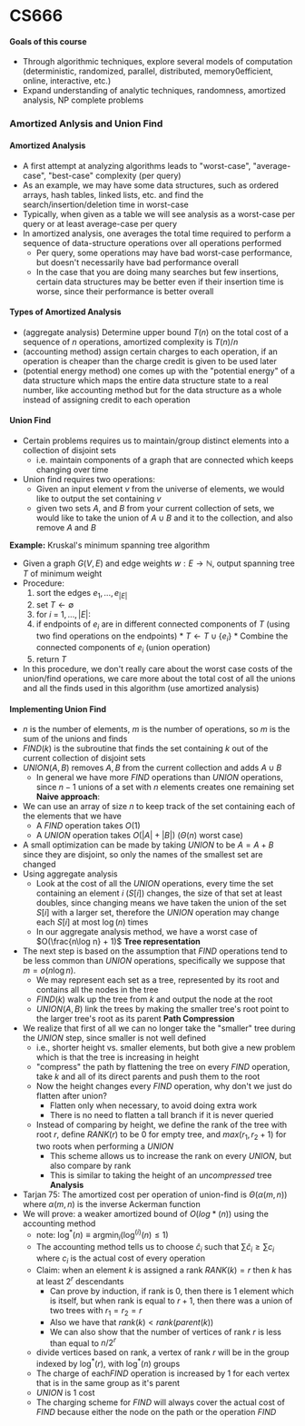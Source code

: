 # CS666

#### Goals of this course
* Through algorithmic techniques, explore several models of computation (deterministic, randomized, parallel, distributed, memory0efficient, online, interactive, etc.) 
* Expand understanding of analytic techniques, randomness, amortized analysis, NP complete problems

### Amortized Anlysis and Union Find

#### Amortized Analysis
* A first attempt at analyzing algorithms leads to "worst-case", "average-case", "best-case" complexity (per query)
* As an example, we may have some data structures, such as ordered arrays, hash tables, linked lists, etc. and find the search/insertion/deletion time in worst-case
* Typically, when given as a table we will see analysis as a worst-case per query or at least average-case per query
* In amortized analysis, one averages the total time required to perform a sequence of data-structure operations over all operations performed
  * Per query, some operations may have bad worst-case performance, but doesn't necessarily have bad performance overall
  * In the case that you are doing many searches but few insertions, certain data structures may be better even if their insertion time is worse, since their performance is better overall

#### Types of Amortized Analysis
* (aggregate analysis) Determine upper bound $T(n)$ on the total cost of a sequence of $n$ operations, amortized complexity is $T(n)/n$
* (accounting method) assign certain charges to each operation, if an operation is cheaper than the charge credit is given to be used later
* (potential energy method) one comes up with the "potential energy" of a data structure which maps the entire data structure state to a real number, like accounting method but for the data structure as a whole instead of assigning credit to each operation

#### Union Find
* Certain problems requires us to maintain/group distinct elements into a collection of disjoint sets
  * i.e. maintain components of a graph that are connected which keeps changing over time
* Union find requires two operations:
  * Given an input element $v$ from the universe of elements, we would like to output the set containing $v$
  * given two sets $A$, and $B$ from your current collection of sets, we would like to take the union of $A \cup B$ and it to the collection, and also remove $A$ and $B$

**Example:** Kruskal's minimum spanning tree algorithm
* Given a graph $G(V, E)$ and edge weights $w: E \rightarrow \mathbb{N}$, output spanning tree $T$ of minimum weight
* Procedure:
  1. sort the edges $e_1, ..., e_{|E|}$
  1. set $T \leftarrow \emptyset$
  1. for $i$ = $1, ..., |E|$:
    1. if endpoints of $e_i$ are in different connected components of $T$ (using two find operations on the endpoints)
      * $T \leftarrow T \cup \{ e_i \}$
      * Combine the connected components of $e_i$ (union operation)
  1. return $T$
* In this procedure, we don't really care about the worst case costs of the union/find operations, we care more about the total cost of all the unions and all the finds used in this algorithm (use amortized analysis)

#### Implementing Union Find
* $n$ is the number of elements, $m$ is the number of operations, so $m$ is the sum of the unions and finds
* $FIND(k)$ is the subroutine that finds the set containing $k$ out of the current collection of disjoint sets
* $UNION(A, B)$ removes $A, B$ from the current collection and adds $A \cup B$
  * In general we have more $FIND$ operations than $UNION$ operations, since $n - 1$ unions of a set with $n$ elements creates one remaining set
**Naive approach**:
* We can use an array of size $n$ to keep track of the set containing each of the elements that we have
  * A $FIND$ operation takes $O(1)$
  * A $UNION$ operation takes $O(|A| + |B|)$ ($\Theta(n)$ worst case)
* A small optimization can be made by taking $UNION$ to be $A = A + B$ since they are disjoint, so only the names of the smallest set are changed
* Using aggregate analysis
  * Look at the cost of all the $UNION$ operations, every time the set containing an element $i$ ($S[i]$) changes, the size of that set at least doubles, since changing means we have taken the union of the set $S[i]$ with a larger set, therefore the $UNION$ operation may change each $S[i]$ at most $\log(n)$ times
  * In our aggregate analysis method, we have a worst case of $O(\frac{n\log n} + 1)$
**Tree representation**
* The next step is based on the assumption that $FIND$ operations tend to be less common than $UNION$ operations, specifically we suppose that $m = o(n\log n)$.
  * We may represent each set as a tree, represented by its root and contains all the nodes in the tree
  * $FIND(k)$ walk up the tree from $k$ and output the node at the root
  * $UNION(A, B)$ link the trees by making the smaller tree's root point to the larger tree's root as its parent
**Path Compression**
* We realize that first of all we can no longer take the "smaller" tree during the $UNION$ step, since smaller is not well defined
  * i.e., shorter height vs. smaller elements, but both give a new problem which is that the tree is increasing in height
  * "compress" the path by flattening the tree on every $FIND$ operation, take $k$ and all of its direct parents and push them to the root
  * Now the height changes every $FIND$ operation, why don't we just do flatten after union?
    * Flatten only when necessary, to avoid doing extra work
    * There is no need to flatten a tall branch if it is never queried
  * Instead of comparing by height, we define the rank of the tree with root $r$, define $RANK(r)$ to be 0 for empty tree, and $max(r_1, r_2+1)$ for two roots when performing a $UNION$
    * This scheme allows us to increase the rank on every $UNION$, but also compare by rank
    * This is similar to taking the height of an *uncompressed* tree
**Analysis**
* Tarjan 75: The amortized cost per operation of union-find is $\Theta(\alpha(m, n))$ where $\alpha(m, n)$ is the inverse Ackerman function
* We will prove: a weaker amortized bound of $O(log*(n))$ using the accounting method
  * note: $\log^*(n) \equiv \text{argmin}_i(\log^{(i)}(n) \leq 1)$
  * The accounting method tells us to choose $\hat{c}_i$ such that $\sum \hat{c}_i \geq \sum c_i$ where $c_i$ is the actual cost of every operation
  * Claim: when an element $k$ is assigned a rank $RANK(k) = r$ then $k$ has at least $2^r$ descendants
    * Can prove by induction, if rank is $0$, then there is 1 element which is itself, but when rank is equal to $r+1$, then there was a union of two trees with $r_1 = r_2 = r$
    * Also we have that $rank(k) < rank(parent(k))$
    * We can also show that the number of vertices of rank $r$ is less than equal to $n/2^r$
  * divide vertices based on rank, a vertex of rank $r$ will be in the group indexed by $\log^*(r)$, with $\log^*(n)$ groups
  * The charge of each$FIND$ operation is increased by 1 for each vertex that is in the same group as it's parent
  * $UNION$ is 1 cost
  * The charging scheme for $FIND$ will always cover the actual cost of $FIND$ because either the node on the path or the operation $FIND$
